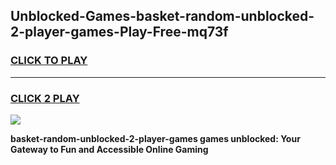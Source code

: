 
## Unblocked-Games-basket-random-unblocked-2-player-games-Play-Free-mq73f
<h3>
<a href="https://premium76.site?title=basket-random-unblocked-2-player-games&ref=10A">CLICK TO PLAY</a></h3>
<hr>

<h3>
<a href="https://premium76.site?title=basket-random-unblocked-2-player-games&ref=10A">CLICK 2 PLAY</a>
  
</h3>

<a href="https://premium76.site?title=basket-random-unblocked-2-player-games&ref=10A"><img src="https://clearcache.store/games.png"></a>


**basket-random-unblocked-2-player-games games unblocked: Your Gateway to Fun and Accessible Online Gaming**
